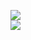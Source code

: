 [![](https://img.shields.io/badge/Made%20With-Github%20Spray-lightgrey.svg?style=for-the-badge&logo=github)](https://github.com/Annihil/github-spray#14016)  
[![](https://i.imgur.com/2DrTn0Z.gif)](https://github.com/Annihil/github-spray)